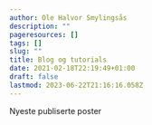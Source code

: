```yaml
---
author: Ole Halvor Smylingsås
description: ""
pageresources: []
tags: []
slug: ""
title: Blog og tutorials
date: 2021-02-18T22:19:49+01:00
draft: false
lastmod: 2023-06-22T21:16:16.058Z
---
```


Nyeste publiserte poster